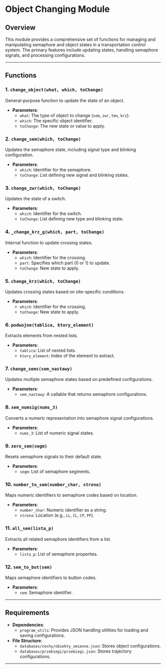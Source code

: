 # Object Changing Module

## Overview

This module provides a comprehensive set of functions for managing and manipulating semaphore and object states in a transportation control system. The primary features include updating states, handling semaphore signals, and processing configurations.

---

## Functions

### 1. **`change_object(what, which, toChange)`**
   General-purpose function to update the state of an object.

   - **Parameters**:
     - `what`: The type of object to change (`sem`, `zwr`, `tmn`, `krz`).
     - `which`: The specific object identifier.
     - `toChange`: The new state or value to apply.

### 2. **`change_sem(which, toChange)`**
   Updates the semaphore state, including signal type and blinking configuration.

   - **Parameters**:
     - `which`: Identifier for the semaphore.
     - `toChange`: List defining new signal and blinking states.

### 3. **`change_zwr(which, toChange)`**
   Updates the state of a switch.

   - **Parameters**:
     - `which`: Identifier for the switch.
     - `toChange`: List defining new type and blinking state.

### 4. **`_change_krz_g(which, part, toChange)`**
   Internal function to update crossing states.

   - **Parameters**:
     - `which`: Identifier for the crossing.
     - `part`: Specifies which part (0 or 1) to update.
     - `toChange`: New state to apply.

### 5. **`change_krz(which, toChange)`**
   Updates crossing states based on site-specific conditions.

   - **Parameters**:
     - `which`: Identifier for the crossing.
     - `toChange`: New state to apply.

### 6. **`podwojne(tablica, ktory_element)`**
   Extracts elements from nested lists.

   - **Parameters**:
     - `tablica`: List of nested lists.
     - `ktory_element`: Index of the element to extract.

### 7. **`change_sems(sem_nastawy)`**
   Updates multiple semaphore states based on predefined configurations.

   - **Parameters**:
     - `sem_nastawy`: A callable that returns semaphore configurations.

### 8. **`sem_numsig(nums_3)`**
   Converts a numeric representation into semaphore signal configurations.

   - **Parameters**:
     - `nums_3`: List of numeric signal states.

### 9. **`zero_sem(segm)`**
   Resets semaphore signals to their default state.

   - **Parameters**:
     - `segm`: List of semaphore segments.

### 10. **`number_to_sem(number_char, strona)`**
   Maps numeric identifiers to semaphore codes based on location.

   - **Parameters**:
     - `number_char`: Numeric identifier as a string.
     - `strona`: Location (e.g., `LL`, `CL`, `CP`, `PP`).

### 11. **`all_sem(lista_p)`**
   Extracts all related semaphore identifiers from a list.

   - **Parameters**:
     - `lista_p`: List of semaphore properties.

### 12. **`sem_to_but(sem)`**
   Maps semaphore identifiers to button codes.

   - **Parameters**:
     - `sem`: Semaphore identifier.

---

## Requirements

- **Dependencies**:
  - `program_utils`: Provides JSON handling utilities for loading and saving configurations.
- **File Structure**:
  - `databases/cechy/obiekty_zmienne.json`: Stores object configurations.
  - `databases/przebiegi/przebiegi.json`: Stores trajectory configurations.

---
